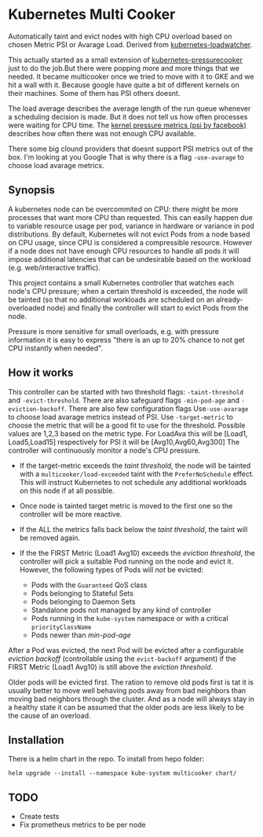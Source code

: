 # Kubernetes Multi Cooker
Automatically taint and evict nodes with high CPU overload based on chosen Metric PSI or Avarage Load. Derived from [kubernetes-loadwatcher](https://github.com/mittwald/kubernetes-loadwatcher).

This actually started as a small extension of [kubernetes-pressurecooker](https://github.com/werdnum/kubernetes-pressurecooker) just to do the job.But there were popping more and more things that we needed. It became multicooker once we tried to move with it to GKE and we hit a wall with it. Because google have quite a bit of different kernels on their machines. Some of them has PSI others doesnt.

The load average describes the average length of the run queue whenever a scheduling decision is made. But it does not tell us how often processes were waiting for CPU time.
The [kernel pressure metrics (psi by facebook)](https://facebookmicrosites.github.io/psi/docs/overview.html#pressure-metric-definitions) describes how often there was not enough CPU available.

There some big clound providers that doesnt support PSI metrics out of the box. I'm looking at you Google
That is why there is a flag  `-use-avarage` to choose load avarage metrics.

## Synopsis

A kubernetes node can be overcommited on CPU: there might be more processes that want more CPU than requested. This can easily happen due to variable resource usage per pod, variance in hardware or variance in pod distributions.
By default, Kubernetes will not evict Pods from a node based on CPU usage, since CPU is considered a compressible resource. However if a node does not have enough CPU resources to handle all pods it will impose additional latencies
that can be undesirable based on the workload (e.g. web/interactive traffic).

This project contains a small Kubernetes controller that watches each node's CPU pressure; when a certain threshold is exceeded, the node will be tainted (so that no additional workloads are scheduled on an already-overloaded node) and finally the controller will start to evict Pods from the node.

Pressure is more sensitive for small overloads, e.g. with pressure information it is easy to express "there is an up to 20% chance to not get CPU instantly when needed".

## How it works

This controller can be started with two threshold flags: `-taint-threshold` and `-evict-threshold`. There are also safeguard flags `-min-pod-age` and `-eviction-backoff`.
There are also few configuration flags 
Use`-use-avarage` to choose load avarage metrics instead of PSI.
Use `-target-metric` to choose the metric that will be a good fit to use for the threshold. 
Possible values are 1,2,3 based on the metric type. For LoadAva this will be [Load1, Load5,Load15] respectively for PSI it will be [Avg10,Avg60,Avg300]
The controller will continuously monitor a node's CPU pressure.

- If the target-metric exceeds the _taint threshold_, the node will be tainted with a `multicooker/load-exceeded` taint with the `PreferNoSchedule` effect. This will instruct Kubernetes to not schedule any additional workloads on this node if at all possible.
- Once node is tainted target metric is moved to the first one so the controller will be more reactive.
- If the ALL the metrics falls back below the _taint threshold_, the taint will be removed again.
- If the the FIRST Metric (Load1 Avg10) exceeds the _eviction threshold_, the controller will pick a suitable Pod running on the node and evict it. However, the following types of Pods will _not_ be evicted:

    - Pods with the `Guaranteed` QoS class
    - Pods belonging to Stateful Sets
    - Pods belonging to Daemon Sets
    - Standalone pods not managed by any kind of controller
    - Pods running in the `kube-system` namespace or with a critical `priorityClassName`
    - Pods newer than _min-pod-age_
    
After a Pod was evicted, the next Pod will be evicted after a configurable _eviction backoff_ (controllable using the `evict-backoff` argument) if the FIRST Metric (Load1 Avg10) is still above the _eviction threshold_.

Older pods will be evicted first.
The ration to remove old pods first is tat it is usually better to move well behaving pods away from bad neighbors
than moving bad neighbors through the cluster. And as a node will always stay in a healthy state it can be assumed
that the older pods are less likely to be the cause of an overload.

## Installation

There is a helm chart in the repo.
To install from hepo folder:

`helm upgrade --install --namespace kube-system multicooker chart/`
## TODO

- Create tests
- Fix prometheus metrics to be per node
